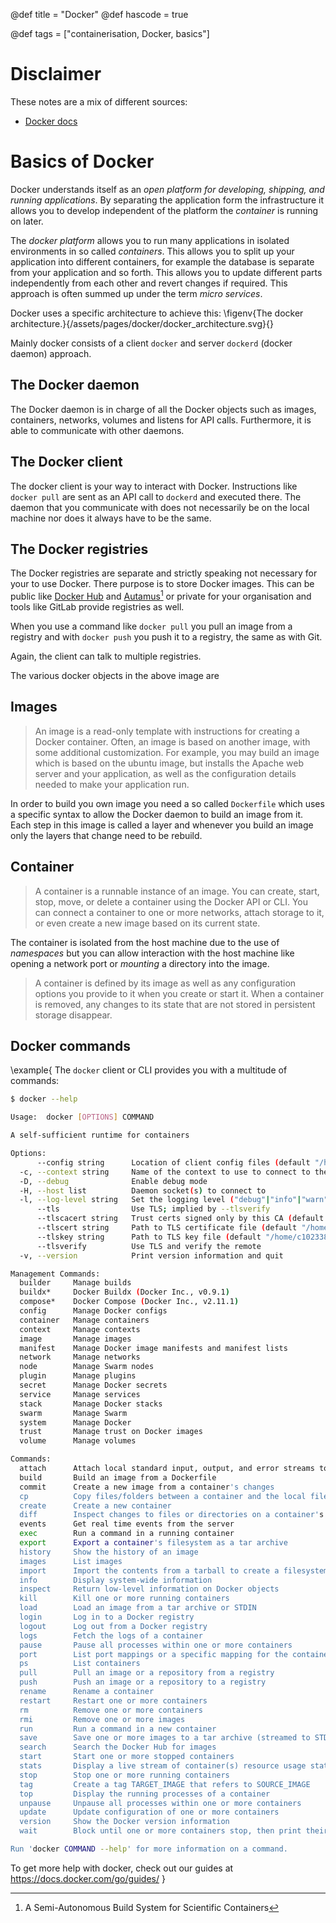 @def title = "Docker"
@def hascode = true

@def tags = ["containerisation, Docker, basics"]

# Disclaimer

These notes are a mix of different sources: 
- [Docker docs](https://docs.docker.com/get-started/overview/)

# Basics of Docker

Docker understands itself as an _open platform for developing, shipping, and running applications_. 
By separating the application form the infrastructure it allows you to develop independent of the platform the _container_ is running on later. 

The _docker platform_ allows you to run many applications in isolated environments in so called _containers_. 
This allows you to split up your application into different containers, for example the database is separate from your application and so forth. 
This allows you to update different parts independently from each other and revert changes if required. 
This approach is often summed up under the term _micro services_.

Docker uses a specific architecture to achieve this:
\figenv{The docker architecture.}{/assets/pages/docker/docker_architecture.svg}{}

Mainly docker consists of a client `docker` and server `dockerd` (docker daemon) approach. 

## The Docker daemon
The Docker daemon is in charge of all the Docker objects such as images, containers, networks, volumes and listens for API calls. 
Furthermore, it is able to communicate with other daemons.

## The Docker client
The docker client is your way to interact with Docker. 
Instructions like `docker pull` are sent as an API call to `dockerd` and executed there. 
The daemon that you communicate with does not necessarily be on the local machine nor does it always have to be the same.

## The Docker registries
The Docker registries are separate and strictly speaking not necessary for your to use Docker. 
There purpose is to store Docker images. 
This can be public like [Docker Hub](https://hub.docker.com/) and [Autamus](https://autamus.io/registry/)[^1] or private for your organisation and tools like GitLab provide registries as well.

[^1]: A Semi-Autonomous Build System for Scientific Containers

When you use a command like `docker pull` you pull an image from a registry and with `docker push` you push it to a registry, the same as with Git. 

Again, the client can talk to multiple registries. 

The various docker objects in the above image are

## Images

> An image is a read-only template with instructions for creating a Docker container. Often, an image is based on another image, with some additional customization. For example, you may build an image which is based on the ubuntu image, but installs the Apache web server and your application, as well as the configuration details needed to make your application run.

In order to build you own image you need a so called `Dockerfile` which uses a specific syntax to allow the Docker daemon to build an image from it. 
Each step in this image is called a layer and whenever you build an image only the layers that change need to be rebuild. 

## Container
> A container is a runnable instance of an image. You can create, start, stop, move, or delete a container using the Docker API or CLI. You can connect a container to one or more networks, attach storage to it, or even create a new image based on its current state.

The container is isolated from the host machine due to the use of _namespaces_ but you can allow interaction with the host machine like opening a network port or _mounting_ a directory into the image. 

> A container is defined by its image as well as any configuration options you provide to it when you create or start it. When a container is removed, any changes to its state that are not stored in persistent storage disappear.

## Docker commands

\example{
The `docker` client or CLI provides you with a multitude of commands:
```bash
$ docker --help

Usage:  docker [OPTIONS] COMMAND

A self-sufficient runtime for containers

Options:
      --config string      Location of client config files (default "/home/c102338/.docker")
  -c, --context string     Name of the context to use to connect to the daemon (overrides DOCKER_HOST env var and default context set with "docker context use")
  -D, --debug              Enable debug mode
  -H, --host list          Daemon socket(s) to connect to
  -l, --log-level string   Set the logging level ("debug"|"info"|"warn"|"error"|"fatal") (default "info")
      --tls                Use TLS; implied by --tlsverify
      --tlscacert string   Trust certs signed only by this CA (default "/home/c102338/.docker/ca.pem")
      --tlscert string     Path to TLS certificate file (default "/home/c102338/.docker/cert.pem")
      --tlskey string      Path to TLS key file (default "/home/c102338/.docker/key.pem")
      --tlsverify          Use TLS and verify the remote
  -v, --version            Print version information and quit

Management Commands:
  builder     Manage builds
  buildx*     Docker Buildx (Docker Inc., v0.9.1)
  compose*    Docker Compose (Docker Inc., v2.11.1)
  config      Manage Docker configs
  container   Manage containers
  context     Manage contexts
  image       Manage images
  manifest    Manage Docker image manifests and manifest lists
  network     Manage networks
  node        Manage Swarm nodes
  plugin      Manage plugins
  secret      Manage Docker secrets
  service     Manage services
  stack       Manage Docker stacks
  swarm       Manage Swarm
  system      Manage Docker
  trust       Manage trust on Docker images
  volume      Manage volumes

Commands:
  attach      Attach local standard input, output, and error streams to a running container
  build       Build an image from a Dockerfile
  commit      Create a new image from a container's changes
  cp          Copy files/folders between a container and the local filesystem
  create      Create a new container
  diff        Inspect changes to files or directories on a container's filesystem
  events      Get real time events from the server
  exec        Run a command in a running container
  export      Export a container's filesystem as a tar archive
  history     Show the history of an image
  images      List images
  import      Import the contents from a tarball to create a filesystem image
  info        Display system-wide information
  inspect     Return low-level information on Docker objects
  kill        Kill one or more running containers
  load        Load an image from a tar archive or STDIN
  login       Log in to a Docker registry
  logout      Log out from a Docker registry
  logs        Fetch the logs of a container
  pause       Pause all processes within one or more containers
  port        List port mappings or a specific mapping for the container
  ps          List containers
  pull        Pull an image or a repository from a registry
  push        Push an image or a repository to a registry
  rename      Rename a container
  restart     Restart one or more containers
  rm          Remove one or more containers
  rmi         Remove one or more images
  run         Run a command in a new container
  save        Save one or more images to a tar archive (streamed to STDOUT by default)
  search      Search the Docker Hub for images
  start       Start one or more stopped containers
  stats       Display a live stream of container(s) resource usage statistics
  stop        Stop one or more running containers
  tag         Create a tag TARGET_IMAGE that refers to SOURCE_IMAGE
  top         Display the running processes of a container
  unpause     Unpause all processes within one or more containers
  update      Update configuration of one or more containers
  version     Show the Docker version information
  wait        Block until one or more containers stop, then print their exit codes

Run 'docker COMMAND --help' for more information on a command.
```
To get more help with docker, check out our guides at https://docs.docker.com/go/guides/
}